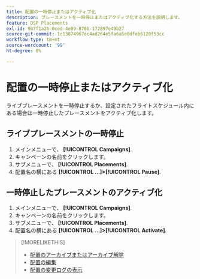 ```yaml
---
title: 配置の一時停止またはアクティブ化
description: プレースメントを一時停止またはアクティブ化する方法を説明します。
feature: DSP Placements
exl-id: 9b7f1a2b-0ced-4e09-870b-172897e49b27
source-git-commit: 1c13874967ec4ad264e5fa6a5e0dfeb6120f53cc
workflow-type: tm+mt
source-wordcount: '99'
ht-degree: 0%

---
```


# 配置の一時停止またはアクティブ化

ライブプレースメントを一時停止するか、設定されたフライトスケジュール内にある場合は一時停止したプレースメントをアクティブ化します。

## ライブプレースメントの一時停止

1. メインメニューで、 **[!UICONTROL Campaigns]**.
1. キャンペーンの名前をクリックします。
1. サブメニューで、 **[!UICONTROL Placements]**.
1. 配置名の横にある  **[!UICONTROL ...]>[!UICONTROL Pause]**.

## 一時停止したプレースメントのアクティブ化

1. メインメニューで、 **[!UICONTROL Campaigns]**.
1. キャンペーンの名前をクリックします。
1. サブメニューで、 **[!UICONTROL Placements]**.
1. 配置名の横にある  **[!UICONTROL ...]>[!UICONTROL Activate]**.

>[!MORELIKETHIS]
>
>* [配置のアーカイブまたはアーカイブ解除](placement-archive-unarchive.md)
>* [配置の編集](placement-edit.md)
>* [配置の変更ログの表示](placement-change-log.md)

